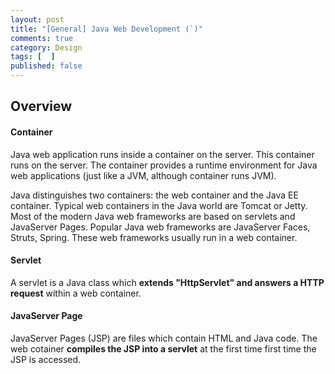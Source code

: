 ```yaml
---
layout: post
title: "[General] Java Web Development (`)"
comments: true
category: Design
tags: [  ]
published: false
---
```


## Overview

#### Container

Java web application runs inside a container on the server. This container runs on the server. The container provides a runtime environment for Java web applications (just like a JVM, although container runs JVM).

Java distinguishes two containers: the web container and the Java EE container. Typical web containers in the Java world are Tomcat or Jetty. Most of the modern Java web frameworks are based on servlets and JavaServer Pages. Popular Java web frameworks are JavaServer Faces, Struts, Spring. These web frameworks usually run in a web container.

#### Servlet

A servlet is a Java class which __extends "HttpServlet" and answers a HTTP request__ within a web container.

#### JavaServer Page

JavaServer Pages (JSP) are files which contain HTML and Java code. The web cotainer __compiles the JSP into a servlet__ at the first time first time the JSP is accessed.

